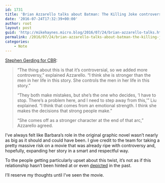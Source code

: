 ```yaml
---
id: 1731
title: 'Brian Azzarello talks about Batman: The Killing Joke controversial new scene'
date: '2016-07-24T17:32:39+00:00'
author: root
layout: post
guid: 'http://mikehaynes.micro.blog/2016/07/24/brian-azzarello-talks.html'
permalink: /2016/07/24/brian-azzarello-talks-about-batman-the-killing-joke-controversial-new-scene/
categories:
    - Note
---
```


[Stephen Gerding for CBR](https://www.cbr.com/sdcc-batman-the-killing-joke-screenwriter-explains-controversial-sex-scene/):

> “The thing about this is that it’s controversial, so we added more controversy,” explained Azzarello. “I think she is stronger than the men in her life in this story. She controls the men in her life in this story.”
> 
>  “They both make mistakes, but she’s the one who decides, ‘I have to stop. There’s a problem here, and I need to step away from this,’” Liu explained. “I think that comes from an emotional strength. I think she makes the decisions that strong people make.”
> 
>  “She comes off as a stronger character at the end of that arc,” Azzarello agreed.

I’ve always felt like Barbara’s role in the original graphic novel wasn’t nearly as big as it should and could have been. I give credit to the team for taking a pretty massive risk on a movie that was already ripe with controversy and, hopefully, expanding her story in a smart and respectful way.

To the people getting particularly upset about this twist, it’s not as if this relationship hasn’t been hinted at or even [depicted](http://www.bleedingcool.com/2014/08/12/exactly-what-happened-between-bruce-wayne-and-barbara-gordon-that-so-estranged-dick-grayson-on-batman-beyond-spoilers/) in the past.

I’ll reserve my thoughts until I’ve seen the movie.